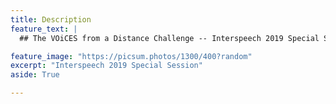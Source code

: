 ```yaml
---
title: Description
feature_text: |
  ## The VOiCES from a Distance Challenge -- Interspeech 2019 Special Session

feature_image: "https://picsum.photos/1300/400?random"
excerpt: "Interspeech 2019 Special Session"
aside: True

---
```

